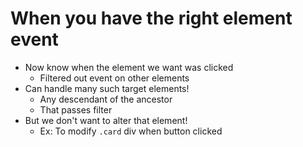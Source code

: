 # When you have the right element event

- Now know when the element we want was clicked
  - Filtered out event on other elements
- Can handle many such target elements!
  - Any descendant of the ancestor
  - That passes filter
- But we don't want to alter that element!
  - Ex: To modify `.card` div when button clicked

